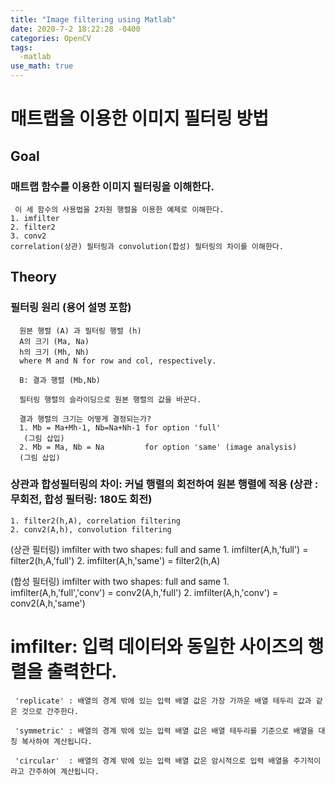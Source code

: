 ```yaml
---
title: "Image filtering using Matlab"
date: 2020-7-2 18:22:28 -0400
categories: OpenCV
tags:
  -matlab
use_math: true
---
```

# 매트랩을 이용한 이미지 필터링 방법

## Goal
  ### 매트랩 함수를 이용한 이미지 필터링을 이해한다. 
     이 세 함수의 사용법을 2차원 행렬을 이용한 예제로 이해한다. 
    1. imfilter 
    2. filter2
    3. conv2 
    correlation(상관) 필터링과 convolution(합성) 필터링의 차이를 이해한다. 


## Theory 
  ### 필터링 원리 (용어 설명 포함) 
      원본 행렬 (A) 과 필터링 행렬 (h)
      A의 크기 (Ma, Na) 
      h의 크기 (Mh, Nh)
      where M and N for row and col, respectively.

      B: 결과 행렬 (Mb,Nb) 

      필터링 행렬의 슬라이딩으로 원본 행렬의 값을 바꾼다. 

      결과 행렬의 크기는 어떻게 결정되는가? 
      1. Mb = Ma+Mh-1, Nb=Na+Nh-1 for option 'full'
       (그림 삽입) 
      2. Mb = Ma, Nb = Na         for option 'same' (image analysis) 
      (그림 삽입) 


  ### 상관과 합성필터링의 차이: 커널 행렬의 회전하여 원본 행렬에 적용 (상관 :무회전, 합성 필터링: 180도 회전)
  
    1. filter2(h,A), correlation filtering  
    2. conv2(A,h), convolution filtering 

   (상관 필터링) imfilter with two shapes: full and same 
    1. imfilter(A,h,'full') = filter2(h,A,'full') 
    2. imfilter(A,h,'same') = filter2(h,A) 

   (합성 필터링) imfilter with two shapes: full and same 
    1. imfilter(A,h,'full','conv') = conv2(A,h,'full') 
    2. imfilter(A,h,'conv') =  conv2(A,h,'same')


  
   # imfilter: 입력 데이터와 동일한 사이즈의 행렬을 출력한다.
     'replicate' : 배열의 경계 밖에 있는 입력 배열 값은 가장 가까운 배열 테두리 값과 같은 것으로 간주한다. 
     
     'symmetric' : 배열의 경계 밖에 있는 입력 배열 값은 배열 테두리를 기준으로 배열을 대칭 복사하여 계산됩니다.
     
     'circular'  : 배열의 경계 밖에 있는 입력 배열 값은 암시적으로 입력 배열을 주기적이라고 간주하여 계산됩니다.
   
    
    
